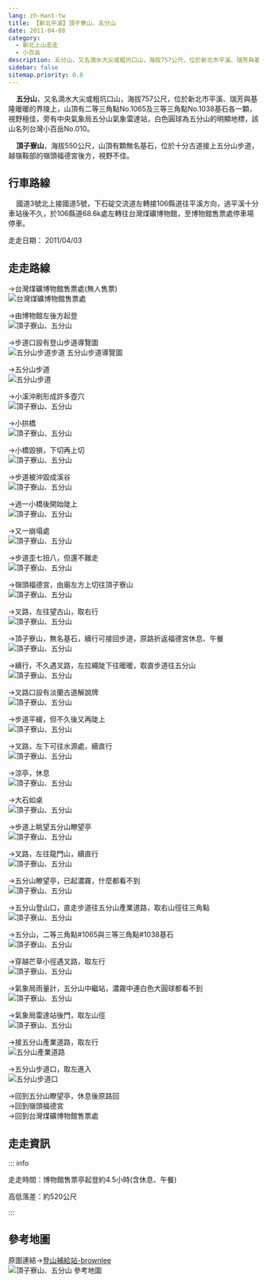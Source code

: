 ```yaml
---
lang: zh-Hant-tw
title: 【新北平溪】頂子寮山、五分山
date: 2011-04-08
category: 
  - 新北上山走走
  - 小百岳
description: 五分山，又名滴水大尖或粗坑口山，海拔757公尺，位於新北市平溪、瑞芳與基隆暖暖的界陵上，山頂有二等三角點No.1065及三等三角點No.1038基石各一顆，視野極佳，旁有中央氣象局五分山氣象雷達站，白色圓球為五分山的明顯地標，該山名列台灣小百岳No.010。 頂子寮山，海拔550公尺，山頂有顆無名基石，位於十分古道接上五分山步道，越嶺鞍部的嶺頭福德宮後方，視野不佳。
sidebar: false
sitemap.priority: 0.8
---
```


    **五分山**，又名滴水大尖或粗坑口山，海拔757公尺，位於新北市平溪、瑞芳與基隆暖暖的界陵上，山頂有二等三角點No.1065及三等三角點No.1038基石各一顆，視野極佳，旁有中央氣象局五分山氣象雷達站，白色圓球為五分山的明顯地標，該山名列台灣小百岳No.010。  

    **頂子寮山**，海拔550公尺，山頂有顆無名基石，位於十分古道接上五分山步道，越嶺鞍部的嶺頭福德宮後方，視野不佳。

<!-- more -->

## 行車路線
    國道3號北上接國道5號，下石碇交流道左轉接106縣道往平溪方向，過平溪十分車站後不久，於106縣道68.6k處左轉往台灣煤礦博物館，至博物館售票處停車場停車。

走走日期： 2011/04/03

## 走走路線
→台灣煤礦博物館售票處(無人售票)  
![台灣煤礦博物館售票處](https://1013399.github.io/image-4/253/183062249_l.jpg)

→由博物館左後方起登  
![頂子寮山、五分山](https://1013399.github.io/image-4/253/183062254_l.jpg)

→步道口設有登山步道導覽圖  
![五分山步道步道 五分山步道導覽圖](https://1013399.github.io/image-4/253/183062260_l.jpg)

→五分山步道  
![五分山步道](https://1013399.github.io/image-4/253/183062265_l.jpg)

→小溪沖刷形成許多壺穴  
![頂子寮山、五分山](https://1013399.github.io/image-4/253/183062245_l.jpg)

→小拱橋  
![頂子寮山、五分山](https://1013399.github.io/image-4/253/183062270_l.jpg)

→小橋毀損，下切再上切  
![頂子寮山、五分山](https://1013399.github.io/image-4/253/183062274_l.jpg)

→步道被沖毀成溪谷  
![頂子寮山、五分山](https://1013399.github.io/image-4/253/183062284_l.jpg)

→過一小橋後開始陡上  
![頂子寮山、五分山](https://1013399.github.io/image-4/253/183062290_l.jpg)

→又一崩塌處  
![頂子寮山、五分山](https://1013399.github.io/image-4/253/183062296_l.jpg)

→步道歪七扭八，但還不難走  
![頂子寮山、五分山](https://1013399.github.io/image-4/253/183062393_l.jpg)

→嶺頭福德宮，由廟左方上切往頂子寮山  
![頂子寮山、五分山](https://1013399.github.io/image-4/253/183062318_l.jpg)

→叉路，左往望古山，取右行  
![頂子寮山、五分山](https://1013399.github.io/image-4/253/183062311_l.jpg)

→頂子寮山，無名基石，續行可接回步道，原路折返福德宮休息、午餐  
![頂子寮山、五分山](https://1013399.github.io/image-4/253/183062302_l.jpg)

→續行，不久遇叉路，左拉繩陡下往暖暖，取直步道往五分山  
![頂子寮山、五分山](https://1013399.github.io/image-4/253/183062322_l.jpg)

→叉路口設有淡蘭古道解說牌  
![頂子寮山、五分山](https://1013399.github.io/image-4/253/183062328_l.jpg)

→步道平緩，但不久後又再陡上  
![頂子寮山、五分山](https://1013399.github.io/image-4/253/183062334_l.jpg)

→叉路，左下可往水源處，續直行  
![頂子寮山、五分山](https://1013399.github.io/image-4/253/183062340_l.jpg)

→涼亭，休息  
![頂子寮山、五分山](https://1013399.github.io/image-4/253/183062345_l.jpg)

→大石如桌  
![頂子寮山、五分山](https://1013399.github.io/image-4/253/183062350_l.jpg)

→步道上眺望五分山瞭望亭  
![頂子寮山、五分山](https://1013399.github.io/image-4/253/183062357_l.jpg)

→叉路，左往龍門山，續直行  
![頂子寮山、五分山](https://1013399.github.io/image-4/253/183062359_l.jpg)

→五分山瞭望亭，已起濃霧，什麼都看不到  
![頂子寮山、五分山](https://1013399.github.io/image-4/253/183062366_l.jpg)

→五分山登山口，直走步道往五分山產業道路，取右山徑往三角點  
![頂子寮山、五分山](https://1013399.github.io/image-4/253/183062368_l.jpg)

→五分山，二等三角點#1065與三等三角點#1038基石  
![頂子寮山、五分山](https://1013399.github.io/image-4/253/183062373_l.jpg)

→穿越芒草小徑遇叉路，取左行  
![頂子寮山、五分山](https://1013399.github.io/image-4/253/183062376_l.jpg)

→氣象局雨量計，五分山中繼站，濃霧中連白色大圓球都看不到  
![頂子寮山、五分山](https://1013399.github.io/image-4/253/183062381_l.jpg)

→氣象局雷達站後門，取左山徑  
![頂子寮山、五分山](https://1013399.github.io/image-4/253/183062384_l.jpg)

→接五分山產業道路，取左行  
![五分山產業道路](https://1013399.github.io/image-4/253/183062389_l.jpg)

→五分山步道口，取左進入  
![五分山步道口](https://1013399.github.io/image-4/253/183062391_l.jpg)

→回到五分山瞭望亭，休息後原路回  
→回到嶺頭福德宮  
→回到台灣煤礦博物館售票處


## 走走資訊

::: info

走走時間：博物館售票亭起登約4.5小時(含休息、午餐)

高低落差：約520公尺

:::

## 參考地圖
原圖連結→[登山補給站-brownlee](http://www.keepon.com.tw/ActiveSite/Article/One.asp?ArticleID=23181)  
![頂子寮山、五分山 參考地圖](https://1013399.github.io/image-4/253/183062406_l.jpg)